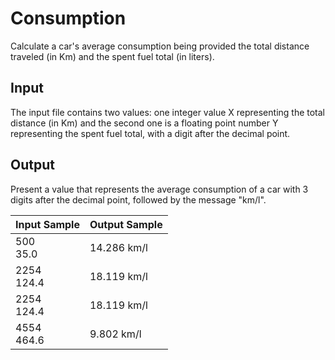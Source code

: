 # Consumption

Calculate a car's average consumption being provided the total distance traveled (in Km) and the spent fuel total (in liters).

## Input

The input file contains two values: one integer value X representing the total distance (in Km) and the second one is a floating point number Y  representing the spent fuel total, with a digit after the decimal point.

## Output

Present a value that represents the average consumption of a car with 3 digits after the decimal point, followed by the message "km/l".

Input Sample | Output Sample
--- | --- 
500<br>35.0| 14.286 km/l
2254<br>124.4| 18.119 km/l
2254<br>124.4| 18.119 km/l
4554<br>464.6| 9.802 km/l